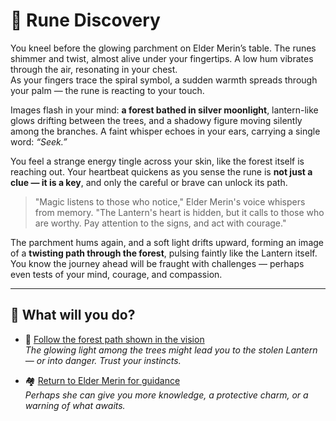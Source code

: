 # 🔮 Rune Discovery
You kneel before the glowing parchment on Elder Merin’s table. The runes shimmer and twist, almost alive under your fingertips. A low hum vibrates through the air, resonating in your chest.  
As your fingers trace the spiral symbol, a sudden warmth spreads through your palm — the rune is reacting to your touch.

Images flash in your mind: **a forest bathed in silver moonlight**, lantern-like glows drifting between the trees, and a shadowy figure moving silently among the branches. A faint whisper echoes in your ears, carrying a single word: *“Seek.”*

You feel a strange energy tingle across your skin, like the forest itself is reaching out. Your heartbeat quickens as you sense the rune is **not just a clue — it is a key**, and only the careful or brave can unlock its path.

>"Magic listens to those who notice," Elder Merin's voice whispers from memory.
>"The Lantern's heart is hidden, but it calls to those who are worthy. Pay attention to the signs, and act with courage."

The parchment hums again, and a soft light drifts upward, forming an image of a **twisting path through the forest**, pulsing faintly like the Lantern itself. You know the journey ahead will be fraught with challenges — perhaps even tests of your mind, courage, and compassion.

---

## 🌙 What will you do?

- 🌲 [Follow the forest path shown in the vision](forest-path.md)  
  *The glowing light among the trees might lead you to the stolen Lantern — or into danger. Trust your instincts.*

- 🏘️ [Return to Elder Merin for guidance](meeting-the-elder-2.md)  
  *Perhaps she can give you more knowledge, a protective charm, or a warning of what awaits.* 